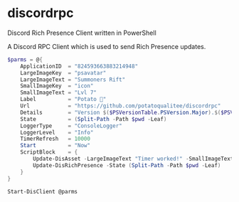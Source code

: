 # discordrpc
Discord Rich Presence Client written in PowerShell

A Discord RPC Client which is used to send Rich Presence updates.



```powershell
$parms = @{
    ApplicationID  = "824593663883214948"
    LargeImageKey  = "psavatar"
    LargeImageText = "Summoners Rift"
    SmallImageKey  = "icon"
    SmallImageText = "Lvl 7"
    Label          = "Potato 🥔"
    Url            = "https://github.com/potatoqualitee/discordrpc"
    Details        = "Version $($PSVersionTable.PSVersion.Major).$($PSVersionTable.PSVersion.Minor)"
    State          = (Split-Path -Path $pwd -Leaf)
    LoggerType     = "ConsoleLogger"
    LoggerLevel    = "Info"
    TimerRefresh   = 10000
    Start          = "Now"
    ScriptBlock    = {
        Update-DisAsset -LargeImageText "Timer worked!" -SmallImageText "Lvl 10"
        Update-DisRichPresence -State (Split-Path -Path $pwd -Leaf)
    }
}

Start-DisClient @parms
```